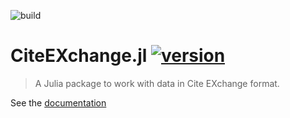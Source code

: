 ![build](https://github.com/cite-architecture/CiteEXchange.jl/actions/workflows/Documentation.yml/badge.svg)


# CiteEXchange.jl [![version](https://juliahub.com/docs/CiteEXchange/version.svg)](https://juliahub.com/ui/Packages/CiteEXchange/xrRcv)


> A Julia package to work with data in Cite EXchange format.

See the [documentation](https://cite-architecture.github.io/CiteEXchange.jl/stable/)

